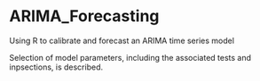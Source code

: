 # ARIMA_Forecasting
Using R to calibrate and forecast an ARIMA time series model

Selection of model parameters, including the associated tests and inpsections, is described.

